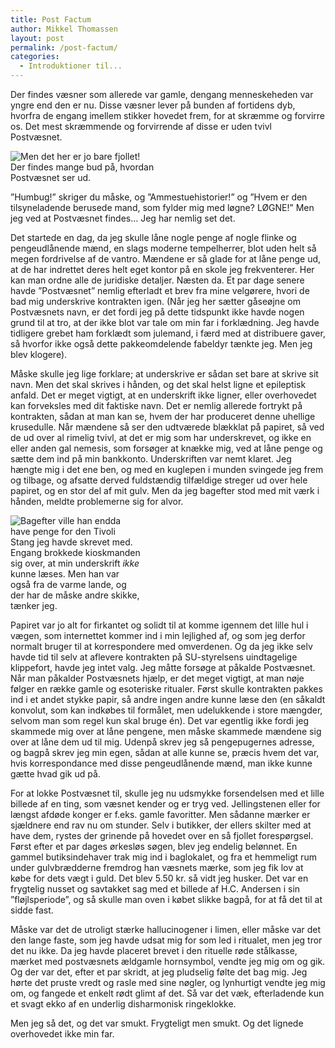 ```yaml
---
title: Post Factum
author: Mikkel Thomassen
layout: post
permalink: /post-factum/
categories:
  - Introduktioner til...
---
```

Der findes væsner som allerede var gamle, dengang menneskeheden var yngre end den er nu. Disse væsner lever på bunden af fortidens dyb, hvorfra de engang imellem stikker hovedet frem, for at skræmme og forvirre os. Det mest skræmmende og forvirrende af disse er uden tvivl Postvæsnet.

<div class="bitImage bitLeft" style="width: 258px">
  <img src="http://www.abekat.net/wp-content/images/loch_ness_foto_del_dentista.jpg" alt="Men det her er jo bare fjollet!" /><br /> Der findes mange bud på, hvordan Postvæsnet ser ud.
</div>

”Humbug!” skriger du måske, og ”Ammestuehistorier!” og ”Hvem er den tilsyneladende berusede mand, som fylder mig med løgne? LØGNE!” Men jeg ved at Postvæsnet findes… Jeg har nemlig set det. 

Det startede en dag, da jeg skulle låne nogle penge af nogle flinke og pengeudlånende mænd, en slags moderne tempelherrer, blot uden helt så megen fordrivelse af de vantro. Mændene er så glade for at låne penge ud, at de har indrettet deres helt eget kontor på en skole jeg frekventerer. Her kan man ordne alle de juridiske detaljer. Næsten da. Et par dage senere havde ”Postvæsnet” nemlig efterladt et brev fra mine velgørere, hvori de bad mig underskrive kontrakten igen. (Når jeg her sætter gåseøjne om Postvæsnets navn, er det fordi jeg på dette tidspunkt ikke havde nogen grund til at tro, at der ikke blot var tale om min far i forklædning. Jeg havde tidligere grebet ham forklædt som julemand, i færd med at distribuere gaver, så hvorfor ikke også dette pakkeomdelende fabeldyr tænkte jeg. Men jeg blev klogere).

Måske skulle jeg lige forklare; at underskrive er sådan set bare at skrive sit navn. Men det skal skrives i hånden, og det skal helst ligne et epileptisk anfald. Det er meget vigtigt, at en underskrift ikke ligner, eller overhovedet kan forveksles med dit faktiske navn. Det er nemlig allerede fortrykt på kontrakten, sådan at man kan se, hvem der har produceret denne uhellige krusedulle. Når mændene så ser den udtværede blækklat på papiret, så ved de ud over al rimelig tvivl, at det er mig som har underskrevet, og ikke en eller anden gal nemesis, som forsøger at knække mig, ved at låne penge og sætte dem ind på min bankkonto. Underskriften var nemt klaret. Jeg hængte mig i det ene ben, og med en kuglepen i munden svingede jeg frem og tilbage, og afsatte derved fuldstændig tilfældige streger ud over hele papiret, og en stor del af mit gulv. Men da jeg bagefter stod med mit værk i hånden, meldte problemerne sig for alvor.

<div class="bitImage bitRight" style="width: 208px">
  <img src="http://www.abekat.net/wp-content/images/tarot12.jpg" alt="Bagefter ville han endda have penge for den Tivoli Stang jeg havde skrevet med." /><br /> Engang brokkede kioskmanden sig over, at min underskrift <em>ikke </em>kunne læses. Men han var også fra de varme lande, og der har de måske andre skikke, tænker jeg.
</div>

Papiret var jo alt for firkantet og solidt til at komme igennem det lille hul i vægen, som internettet kommer ind i min lejlighed af, og som jeg derfor normalt bruger til at korrespondere med omverdenen. Og da jeg ikke selv havde tid til selv at aflevere kontrakten på SU-styrelsens uindtagelige klippefort, havde jeg intet valg. Jeg måtte forsøge at påkalde Postvæsnet. Når man påkalder Postvæsnets hjælp, er det meget vigtigt, at man nøje følger en række gamle og esoteriske ritualer. Først skulle kontrakten pakkes ind i et andet stykke papir, så andre ingen andre kunne læse den (en såkaldt konvolut, som kan indkøbes til formålet, men udelukkende i store mængder, selvom man som regel kun skal bruge én). Det var egentlig ikke fordi jeg skammede mig over at låne pengene, men måske skammede mændene sig over at låne dem ud til mig. Udenpå skrev jeg så pengepugernes adresse, og bagpå skrev jeg min egen, sådan at alle kunne se, præcis hvem det var, hvis korrespondance med disse pengeudlånende mænd, man ikke kunne gætte hvad gik ud på. 

For at lokke Postvæsnet til, skulle jeg nu udsmykke forsendelsen med et lille billede af en ting, som væsnet kender og er tryg ved. Jellingstenen eller for længst afdøde konger er f.eks. gamle favoritter. Men sådanne mærker er sjældnere end rav nu om stunder. Selv i butikker, der ellers skilter med at have dem, rystes der grinende på hovedet over en så fjollet forespørgsel. Først efter et par dages ørkesløs søgen, blev jeg endelig belønnet. En gammel butiksindehaver trak mig ind i baglokalet, og fra et hemmeligt rum under gulvbrædderne fremdrog han væsnets mærke, som jeg fik lov at købe for dets vægt i guld. Det blev 5.50 kr. så vidt jeg husker. Det var en frygtelig nusset og savtakket sag med et billede af H.C. Andersen i sin ”fløjlsperiode”, og så skulle man oven i købet slikke bagpå, for at få det til at sidde fast.

Måske var det de utroligt stærke hallucinogener i limen, eller måske var det den lange faste, som jeg havde udsat mig for som led i ritualet, men jeg tror det nu ikke. Da jeg havde placeret brevet i den rituelle røde stålkasse, mærket med postvæsnets ældgamle hornsymbol, vendte jeg mig om og gik. Og der var det, efter et par skridt, at jeg pludselig følte det bag mig. Jeg hørte det pruste vredt og rasle med sine nøgler, og lynhurtigt vendte jeg mig om, og fangede et enkelt rødt glimt af det. Så var det væk, efterladende kun et svagt ekko af en underlig disharmonisk ringeklokke.

Men jeg så det, og det var smukt. Frygteligt men smukt. Og det lignede overhovedet ikke min far.